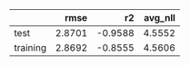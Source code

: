 |          |   rmse |      r2 |   avg_nll |
|:---------|-------:|--------:|----------:|
| test     | 2.8701 | -0.9588 |    4.5552 |
| training | 2.8692 | -0.8555 |    4.5606 |